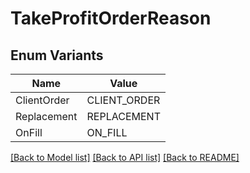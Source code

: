 # TakeProfitOrderReason

## Enum Variants

| Name | Value |
|---- | -----|
| ClientOrder | CLIENT_ORDER |
| Replacement | REPLACEMENT |
| OnFill | ON_FILL |


[[Back to Model list]](../README.md#documentation-for-models) [[Back to API list]](../README.md#documentation-for-api-endpoints) [[Back to README]](../README.md)


